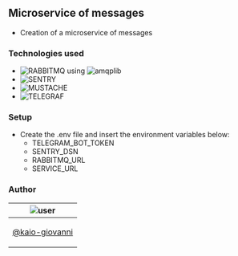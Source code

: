 ## Microservice of messages

- Creation of a microservice of messages

### Technologies used

- ![RABBITMQ](https://www.rabbitmq.com/) using ![amqplib](https://www.npmjs.com/package/amqplib)
- ![SENTRY](https://sentry.io/welcome/)
- ![MUSTACHE](https://mustache.github.io/)
- ![TELEGRAF](https://telegraf.js.org/)

### Setup

- Create the .env file and insert the environment variables below:
  - TELEGRAM_BOT_TOKEN
  - SENTRY_DSN
  - RABBITMQ_URL
  - SERVICE_URL

### Author

| ![user](https://avatars1.githubusercontent.com/u/64810260?v=4&s=150)                    |
| --------------------------------------------------------------------------------------- |
| <p align="center"> <a href="https://github.com/kaio-giovanni"> @kaio-giovanni </a> </p> |
